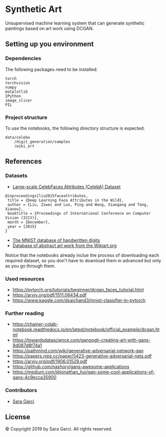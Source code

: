 # Synthetic Art

Unsupervised machine learning system that can generate synthetic paintings based on art work using DCGAN.

## Setting up you environment

### Dependencies

The following packages need to be installed:

```
torch
torchvision
numpy
matplotlib
IPython
image_slicer
PIL
```

### Project structure

To use the notebooks, the following directory structure is expected:

```
data/celeba
	/digit_generation/samples
	/wiki_art
```

## References

### Datasets

* [Large-scale CelebFaces Attributes (CelebA) Dataset](http://mmlab.ie.cuhk.edu.hk/projects/CelebA.html)

```
@inproceedings{liu2015faceattributes,
 title = {Deep Learning Face Attributes in the Wild},
 author = {Liu, Ziwei and Luo, Ping and Wang, Xiaogang and Tang, Xiaoou},
 booktitle = {Proceedings of International Conference on Computer Vision (ICCV)},
 month = {December},
 year = {2015} 
}
```

* [The MNIST database of handwritten digits](http://yann.lecun.com/exdb/mnist/)
* [Database of abstract art work from the Wikiart.org](https://drive.google.com/file/d/1MgWdaz6aNW7GfSrKHw54tyqPF2pacjhD/view?usp=sharing)

Notice that the notebooks already inclue the process of downloading each required dataset, so you don't have to download them in advanced but only as you go through them.

### Used resources

* https://pytorch.org/tutorials/beginner/dcgan_faces_tutorial.html
* https://arxiv.org/pdf/1511.06434.pdf
* https://www.kaggle.com/dsaichand3/mnist-classifier-in-pytorch

### Further reading

* https://chainer-colab-notebook.readthedocs.io/en/latest/notebook/official_example/dcgan.html
* https://towardsdatascience.com/gangogh-creating-art-with-gans-8d087d8f74a1
* https://pathmind.com/wiki/generative-adversarial-network-gan
* https://papers.nips.cc/paper/5423-generative-adversarial-nets.pdf
* https://arxiv.org/pdf/1906.01529.pdf
* https://github.com/nashory/gans-awesome-applications
* https://medium.com/@jonathan_hui/gan-some-cool-applications-of-gans-4c9ecca35900

### Contributors

* [Sara Garci](s@saragarci.com)

## License

© Copyright 2019 by Sara Garci. All rights reserved.
